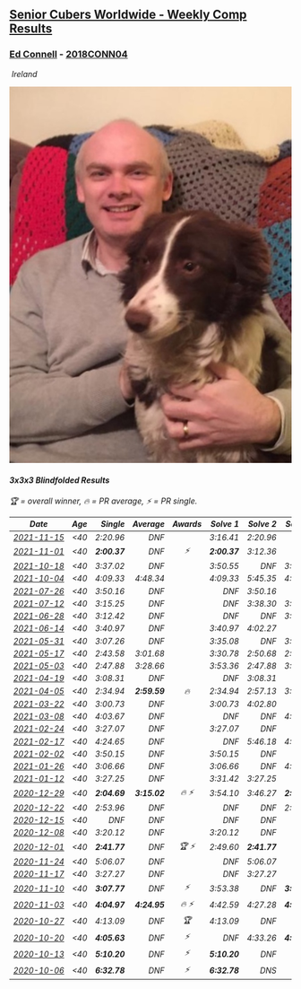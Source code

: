<style>table {white-space: nowrap;}</style>
<link rel="stylesheet" type="text/css" href="/scw-comp/css/flags.css" />

## [Senior Cubers Worldwide - Weekly Comp Results](/scw-comp/results/)
### [Ed Connell](README.md) - [2018CONN04](https://www.worldcubeassociation.org/persons/2018CONN04?event=333bf)

<i class="flag flag-IE" />&nbsp;Ireland

![Ed Connell](1583010027.jpg)

#### 3x3x3 Blindfolded Results

<span style="white-space: nowrap;">🏆 = overall winner</span>, <span style="white-space: nowrap;">🔥 = PR average</span>, <span style="white-space: nowrap;">⚡ = PR single</span>.

| Date | Age | Single | Average | Awards | Solve 1 | Solve 2 | Solve 3 | Video |
| :--: | :--: | --: | --: | :--: | --: | --: | --: | :-- |
| [2021-11-15](../../results/2021-11-15/333bf.md) | <40 | 2:20.96 | DNF |  | 3:16.41 | 2:20.96 | DNF | [Desktop](https://www.facebook.com/events/686381828925322/permalink/689434075286764) / [Mobile](https://m.facebook.com/events/686381828925322?view=permalink&id=689434075286764) |
| [2021-11-01](../../results/2021-11-01/333bf.md) | <40 | **2:00.37** | DNF | ⚡ | **2:00.37** | 3:12.36 | DNF | [Desktop](https://www.facebook.com/events/1032479114251866/permalink/1036065803893197) / [Mobile](https://m.facebook.com/events/1032479114251866?view=permalink&id=1036065803893197) |
| [2021-10-18](../../results/2021-10-18/333bf.md) | <40 | 3:37.02 | DNF |  | 3:50.55 | DNF | 3:37.02 | [Desktop](https://www.facebook.com/events/307788960729409/permalink/310968027078169) / [Mobile](https://m.facebook.com/events/307788960729409?view=permalink&id=310968027078169) |
| [2021-10-04](../../results/2021-10-04/333bf.md) | <40 | 4:09.33 | 4:48.34 |  | 4:09.33 | 5:45.35 | 4:30.34 | [Desktop](https://www.facebook.com/events/244694307606524/permalink/247966763945945) / [Mobile](https://m.facebook.com/events/244694307606524?view=permalink&id=247966763945945) |
| [2021-07-26](../../results/2021-07-26/333bf.md) | <40 | 3:50.16 | DNF |  | DNF | 3:50.16 | DNF | [Desktop](https://www.facebook.com/events/250873333259866/permalink/258417332505466) / [Mobile](https://m.facebook.com/events/250873333259866?view=permalink&id=258417332505466) |
| [2021-07-12](../../results/2021-07-12/333bf.md) | <40 | 3:15.25 | DNF |  | DNF | 3:38.30 | 3:15.25 | [Desktop](https://www.facebook.com/events/360990112107566/permalink/365200681686509) / [Mobile](https://m.facebook.com/events/360990112107566?view=permalink&id=365200681686509) |
| [2021-06-28](../../results/2021-06-28/333bf.md) | <40 | 3:12.42 | DNF |  | DNF | DNF | 3:12.42 | [Desktop](https://www.facebook.com/events/491249025468372/permalink/494521898474418) / [Mobile](https://m.facebook.com/events/491249025468372?view=permalink&id=494521898474418) |
| [2021-06-14](../../results/2021-06-14/333bf.md) | <40 | 3:40.97 | DNF |  | 3:40.97 | 4:02.27 | DNF | [Desktop](https://www.facebook.com/events/1486483778369091/permalink/1495957287421740) / [Mobile](https://m.facebook.com/events/1486483778369091?view=permalink&id=1495957287421740) |
| [2021-05-31](../../results/2021-05-31/333bf.md) | <40 | 3:07.26 | DNF |  | 3:35.08 | DNF | 3:07.26 | [Desktop](https://www.facebook.com/events/309278524127030/permalink/317089246679291) / [Mobile](https://m.facebook.com/events/309278524127030?view=permalink&id=317089246679291) |
| [2021-05-17](../../results/2021-05-17/333bf.md) | <40 | 2:43.58 | 3:01.68 |  | 3:30.78 | 2:50.68 | 2:43.58 | [Desktop](https://www.facebook.com/events/1138256699977086/permalink/1141796046289818) / [Mobile](https://m.facebook.com/events/1138256699977086?view=permalink&id=1141796046289818) |
| [2021-05-03](../../results/2021-05-03/333bf.md) | <40 | 2:47.88 | 3:28.66 |  | 3:53.36 | 2:47.88 | 3:44.75 | [Desktop](https://www.facebook.com/events/300400098120799/permalink/301568578003951) / [Mobile](https://m.facebook.com/events/300400098120799?view=permalink&id=301568578003951) |
| [2021-04-19](../../results/2021-04-19/333bf.md) | <40 | 3:08.31 | DNF |  | DNF | 3:08.31 | DNF | [Desktop](https://www.facebook.com/events/333638981660304/permalink/337365814620954) / [Mobile](https://m.facebook.com/events/333638981660304?view=permalink&id=337365814620954) |
| [2021-04-05](../../results/2021-04-05/333bf.md) | <40 | 2:34.94 | **2:59.59** | 🔥 | 2:34.94 | 2:57.13 | 3:26.70 | [Desktop](https://www.facebook.com/events/902189670577686/permalink/905889373541049) / [Mobile](https://m.facebook.com/events/902189670577686?view=permalink&id=905889373541049) |
| [2021-03-22](../../results/2021-03-22/333bf.md) | <40 | 3:00.73 | DNF |  | 3:00.73 | 4:02.80 | DNF | [Desktop](https://www.facebook.com/events/351132469547749/permalink/355880482406281) / [Mobile](https://m.facebook.com/events/351132469547749?view=permalink&id=355880482406281) |
| [2021-03-08](../../results/2021-03-08/333bf.md) | <40 | 4:03.67 | DNF |  | DNF | DNF | 4:03.67 | [Desktop](https://www.facebook.com/events/903760307058858/permalink/910238016411087) / [Mobile](https://m.facebook.com/events/903760307058858?view=permalink&id=910238016411087) |
| [2021-02-24](../../results/2021-02-24/333bf.md) | <40 | 3:27.07 | DNF |  | 3:27.07 | DNF | DNF | [Desktop](https://www.facebook.com/events/860999258013341/permalink/865260154253918) / [Mobile](https://m.facebook.com/events/860999258013341?view=permalink&id=865260154253918) |
| [2021-02-17](../../results/2021-02-17/333bf.md) | <40 | 4:24.65 | DNF |  | DNF | 5:46.18 | 4:24.65 | [Desktop](https://www.facebook.com/events/413157843303494/permalink/416134676339144) / [Mobile](https://m.facebook.com/events/413157843303494?view=permalink&id=416134676339144) |
| [2021-02-02](../../results/2021-02-02/333bf.md) | <40 | 3:50.15 | DNF |  | 3:50.15 | DNF | DNF | [Desktop](https://www.facebook.com/events/508664813631510/permalink/512615426569782) / [Mobile](https://m.facebook.com/events/508664813631510?view=permalink&id=512615426569782) |
| [2021-01-26](../../results/2021-01-26/333bf.md) | <40 | 3:06.66 | DNF |  | 3:06.66 | DNF | 4:25.52 | [Desktop](https://www.facebook.com/events/712047552829208/permalink/714503765916920) / [Mobile](https://m.facebook.com/events/712047552829208?view=permalink&id=714503765916920) |
| [2021-01-12](../../results/2021-01-12/333bf.md) | <40 | 3:27.25 | DNF |  | 3:31.42 | 3:27.25 | DNF | [Desktop](https://www.facebook.com/events/290317685967985/permalink/295258175473936) / [Mobile](https://m.facebook.com/events/290317685967985?view=permalink&id=295258175473936) |
| [2020-12-29](../../results/2020-12-29/333bf.md) | <40 | **2:04.69** | **3:15.02** | 🔥 ⚡ | 3:54.10 | 3:46.27 | **2:04.69** | [Desktop](https://www.facebook.com/events/208055800692336/permalink/210898067074776) / [Mobile](https://m.facebook.com/events/208055800692336?view=permalink&id=210898067074776) |
| [2020-12-22](../../results/2020-12-22/333bf.md) | <40 | 2:53.96 | DNF |  | DNF | DNF | 2:53.96 | [Desktop](https://www.facebook.com/events/202291541546544/permalink/206775017764863) / [Mobile](https://m.facebook.com/events/202291541546544?view=permalink&id=206775017764863) |
| [2020-12-15](../../results/2020-12-15/333bf.md) | <40 | DNF | DNF |  | DNF | DNF | DNF | [Desktop](https://www.facebook.com/events/732335260998911/permalink/735409770691460) / [Mobile](https://m.facebook.com/events/732335260998911?view=permalink&id=735409770691460) |
| [2020-12-08](../../results/2020-12-08/333bf.md) | <40 | 3:20.12 | DNF |  | 3:20.12 | DNF | DNF | [Desktop](https://www.facebook.com/events/672444916797296/permalink/675189526522835) / [Mobile](https://m.facebook.com/events/672444916797296?view=permalink&id=675189526522835) |
| [2020-12-01](../../results/2020-12-01/333bf.md) | <40 | **2:41.77** | DNF | 🏆 ⚡ | 2:49.60 | **2:41.77** | DNF | [Desktop](https://www.facebook.com/events/200499568213598/permalink/203680741228814) / [Mobile](https://m.facebook.com/events/200499568213598?view=permalink&id=203680741228814) |
| [2020-11-24](../../results/2020-11-24/333bf.md) | <40 | 5:06.07 | DNF |  | DNF | 5:06.07 | DNF | [Desktop](https://www.facebook.com/events/388171482493213/permalink/392481822062179) / [Mobile](https://m.facebook.com/events/388171482493213?view=permalink&id=392481822062179) |
| [2020-11-17](../../results/2020-11-17/333bf.md) | <40 | 3:27.27 | DNF |  | DNF | 3:27.27 | DNF | [Desktop](https://www.facebook.com/events/475710776737006/permalink/479782466329837) / [Mobile](https://m.facebook.com/events/475710776737006?view=permalink&id=479782466329837) |
| [2020-11-10](../../results/2020-11-10/333bf.md) | <40 | **3:07.77** | DNF | ⚡ | 3:53.38 | DNF | **3:07.77** | [Desktop](https://www.facebook.com/events/971009923382676/permalink/974945169655818) / [Mobile](https://m.facebook.com/events/971009923382676?view=permalink&id=974945169655818) |
| [2020-11-03](../../results/2020-11-03/333bf.md) | <40 | **4:04.97** | **4:24.95** | 🔥 ⚡ | 4:42.59 | 4:27.28 | **4:04.97** | [Desktop](https://www.facebook.com/events/2761297674142255/permalink/2765704607034895) / [Mobile](https://m.facebook.com/events/2761297674142255?view=permalink&id=2765704607034895) |
| [2020-10-27](../../results/2020-10-27/333bf.md) | <40 | 4:13.09 | DNF | 🏆 | 4:13.09 | DNF | DNF | [Desktop](https://www.facebook.com/events/376582863532396/permalink/380692919788057) / [Mobile](https://m.facebook.com/events/376582863532396?view=permalink&id=380692919788057) |
| [2020-10-20](../../results/2020-10-20/333bf.md) | <40 | **4:05.63** | DNF | ⚡ | DNF | 4:33.26 | **4:05.63** | [Desktop](https://www.facebook.com/events/365280181488304/permalink/369283274421328) / [Mobile](https://m.facebook.com/events/365280181488304?view=permalink&id=369283274421328) |
| [2020-10-13](../../results/2020-10-13/333bf.md) | <40 | **5:10.20** | DNF | ⚡ | **5:10.20** | DNF | DNF | [Desktop](https://www.facebook.com/events/773544990104744/permalink/777990912993485) / [Mobile](https://m.facebook.com/events/773544990104744?view=permalink&id=777990912993485) |
| [2020-10-06](../../results/2020-10-06/333bf.md) | <40 | **6:32.78** | DNF | ⚡ | **6:32.78** | DNS | DNS | [Desktop](https://www.facebook.com/events/1046370112467687/permalink/1051957421908956) / [Mobile](https://m.facebook.com/events/1046370112467687?view=permalink&id=1051957421908956) |


<!-- Global site tag (gtag.js) - Google Analytics -->
<script async src="https://www.googletagmanager.com/gtag/js?id=UA-86348435-3"></script>
<script>window.dataLayer = window.dataLayer || []; function gtag() {dataLayer.push(arguments);} gtag('js', new Date()); gtag('config', 'UA-86348435-3');</script>
